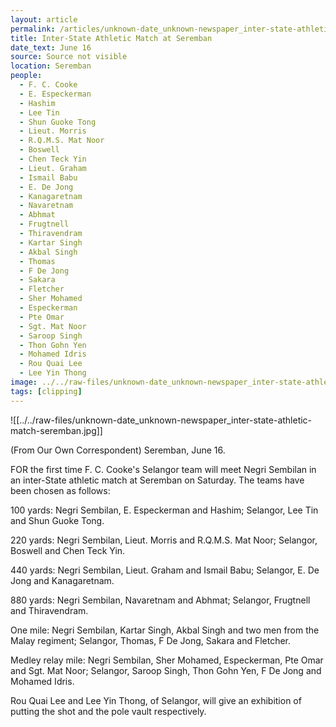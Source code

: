 ```yaml
---
layout: article
permalink: /articles/unknown-date_unknown-newspaper_inter-state-athletic-match-seremban/
title: Inter-State Athletic Match at Seremban
date_text: June 16
source: Source not visible
location: Seremban
people:
  - F. C. Cooke
  - E. Especkerman
  - Hashim
  - Lee Tin
  - Shun Guoke Tong
  - Lieut. Morris
  - R.Q.M.S. Mat Noor
  - Boswell
  - Chen Teck Yin
  - Lieut. Graham
  - Ismail Babu
  - E. De Jong
  - Kanagaretnam
  - Navaretnam
  - Abhmat
  - Frugtnell
  - Thiravendram
  - Kartar Singh
  - Akbal Singh
  - Thomas
  - F De Jong
  - Sakara
  - Fletcher
  - Sher Mohamed
  - Especkerman
  - Pte Omar
  - Sgt. Mat Noor
  - Saroop Singh
  - Thon Gohn Yen
  - Mohamed Idris
  - Rou Quai Lee
  - Lee Yin Thong
image: ../../raw-files/unknown-date_unknown-newspaper_inter-state-athletic-match-seremban.jpg
tags: [clipping]
---
```


![[../../raw-files/unknown-date_unknown-newspaper_inter-state-athletic-match-seremban.jpg]]

(From Our Own Correspondent)
Seremban, June 16.

FOR the first time F. C. Cooke's Selangor team will meet Negri Sembilan in an inter-State athletic match at Seremban on Saturday. The teams have been chosen as follows:

100 yards: Negri Sembilan, E. Especkerman and Hashim; Selangor, Lee Tin and Shun Guoke Tong.

220 yards: Negri Sembilan, Lieut. Morris and R.Q.M.S. Mat Noor; Selangor, Boswell and Chen Teck Yin.

440 yards: Negri Sembilan, Lieut. Graham and Ismail Babu; Selangor, E. De Jong and Kanagaretnam.

880 yards: Negri Sembilan, Navaretnam and Abhmat; Selangor, Frugtnell and Thiravendram.

One mile: Negri Sembilan, Kartar Singh, Akbal Singh and two men from the Malay regiment; Selangor, Thomas, F De Jong, Sakara and Fletcher.

Medley relay mile: Negri Sembilan, Sher Mohamed, Especkerman, Pte Omar and Sgt. Mat Noor; Selangor, Saroop Singh, Thon Gohn Yen, F De Jong and Mohamed Idris.

Rou Quai Lee and Lee Yin Thong, of Selangor, will give an exhibition of putting the shot and the pole vault respectively.